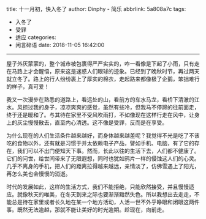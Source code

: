 title: 十一月初，快入冬了
author: Dinphy - 简乐
abbrlink: 5a808a7c
tags:
  - 入冬了
  - 受罪
  - 适应
categories:
  - 闲言碎语
date: 2018-11-05 16:42:00
---
屋子外灰蒙蒙的，整个城市被包裹得严严实实的，咋一看像是下起了小雨，只有走在马路上才会醒悟，原来这是迷惑人们眼球的迹象。已经到了晚秋时节，再过两天就立冬了。路上的行人纷纷裹上了厚实的棉衣，走起路来都像极了企鹅，笨拙难行的样子，真可爱！

我又一次漫步在熟悉的道路上，看远处的山，看前方的车水马龙，看桥下清澈的江水。风掠过我的身子，凉凉爽爽的感觉，虽然有些冷，但我马不停蹄的往前面走，终于还是暖和了。与其待在家里不受风吹雨打，不如像现在这样行走在风中，让身上的灰尘慢慢散去，直至内心清透。这不像是受罪，反而是在享受。

为什么现在的人们生活条件越来越好，而身体越来越差呢？我觉得不光是吃了不该吃的食物以外，还有就是习惯于并太依赖电子产品，譬如手机、电脑，有了它的存在，我们可以不出门便知天下事。然而，长此以往的生活下去，人们都不健康了。它们的问世，给世间带来了无限遐想，同时也犹如鸦片一样的侵蚀这人们的心灵。几乎不离身的手机，把人们的距离拉得越来越远，亲情淡了，仿佛雪遇上了阳光，再怎么美也会慢慢的消逝。

时代的发展如此，这样的生活方式，我们不能拒绝，只能欣然接受，并且慢慢适应。就像秋天的唯美，在冬天到来之际也要渐渐黯然失色。所以我想出去走走，不能总是待在家里或者长久地在某一个地方活动，人活一世不外乎睁眼和闭眼这两件事。既然无法逾越，那就不能让美好的时光逾期。趁现在，向前走。